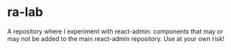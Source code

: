 # ra-lab

A repository where I experiment with react-admin: components that may or may not be added to the main react-admin repository.
Use at your own risk!
